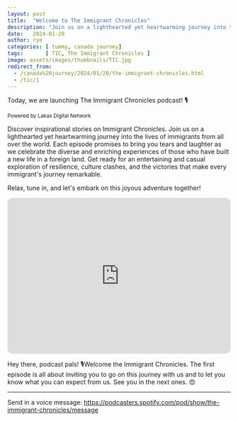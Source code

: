 ```yaml
---
layout: post
title:  "Welcome to The Immigrant Chronicles"
description: "Join us on a lighthearted yet heartwarming journey into the lives of immigrants from all over the world."
date:   2024-01-20 
author: rye
categories: [ tummy, canada journey]
tags:       [ TIC, The Immigrant Chronicles ]
image: assets/images/thumbnails/TIC.jpg
redirect_from:
  - /canada%20journey/2024/01/20/the-immigrant-chronicles.html
  - /tic/1
---
```


Today, we are launching The Immigrant Chronicles podcast! 🎙️

<small>Powered by Lakas Digital Network</small>

Discover inspirational stories on Immigrant Chronicles. Join us on a lighthearted yet heartwarming journey into the lives of immigrants from all over the world. Each episode promises to bring you tears and laughter as we celebrate the diverse and enriching experiences of those who have built a new life in a foreign land. Get ready for an entertaining and casual exploration of resilience, culture clashes, and the victories that make every immigrant's journey remarkable. 

Relax, tune in, and let's embark on this joyous adventure together!

<iframe style="border-radius:12px" src="https://open.spotify.com/embed/episode/5CBgRuqL5hiH0dkydVhSRd?utm_source=generator" width="100%" height="352" frameBorder="0" allowfullscreen="" allow="autoplay; clipboard-write; encrypted-media; fullscreen; picture-in-picture" loading="lazy"></iframe>

Hey there, podcast pals! 🎙️Welcome the Immigrant Chronicles. The first episode is all about inviting you to go on this journey with us and to let you know what you can expect from us. See you in the next ones. 😍

---
Send in a voice message: https://podcasters.spotify.com/pod/show/the-immigrant-chronicles/message